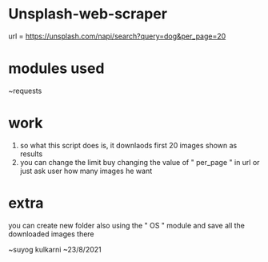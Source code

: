 # Unsplash-web-scraper

url = https://unsplash.com/napi/search?query=dog&per_page=20

# modules used

~requests

# work

1. so what this script does is, it downlaods first 20 images shown as results
2. you can change the limit buy changing the value of " per_page " in url or just ask user how many images he want

# extra

you can create new folder also using the " OS " module and save all the downloaded images there

~suyog kulkarni
~23/8/2021

